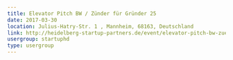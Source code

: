 ```yaml
---
title: Elevator Pitch BW / Zünder für Gründer 25
date: 2017-03-30
location: Julius-Hatry-Str. 1 , Mannheim, 68163, Deutschland
link: http://heidelberg-startup-partners.de/event/elevator-pitch-bw-zuender-fuer-gruender-25/
usergroup: startuphd
type: usergroup
---
```

